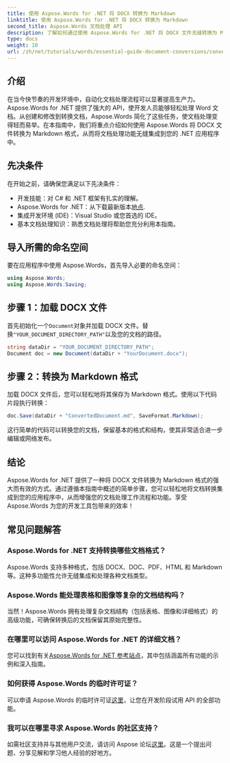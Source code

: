```yaml
---
title: 使用 Aspose.Words for .NET 将 DOCX 转换为 Markdown
linktitle: 使用 Aspose.Words for .NET 将 DOCX 转换为 Markdown
second_title: Aspose.Words 文档处理 API
description: 了解如何通过使用 Aspose.Words for .NET 将 DOCX 文件无缝转换为 Markdown 来增强您的 .NET 应用程序。本指南包含分步说明和常见问题解答。
type: docs
weight: 10
url: /zh/net/tutorials/words/essential-guide-document-conversions/convert-docx-to-markdown/
---
```

## 介绍

在当今快节奏的开发环境中，自动化文档处理流程可以显著提高生产力。Aspose.Words for .NET 提供了强大的 API，使开发人员能够轻松处理 Word 文档。从创建和修改到转换文档，Aspose.Words 简化了这些任务，使文档处理变得轻而易举。在本指南中，我们将重点介绍如何使用 Aspose.Words 将 DOCX 文件转换为 Markdown 格式，从而将文档处理功能无缝集成到您的 .NET 应用程序中。

## 先决条件

在开始之前，请确保您满足以下先决条件：

- 开发技能：对 C# 和 .NET 框架有扎实的理解。
-  Aspose.Words for .NET：从下载最新版本[地点](https://releases.aspose.com/words/net/).
- 集成开发环境 (IDE)：Visual Studio 或您首选的 IDE。
- 基本文档处理知识：熟悉文档处理将帮助您充分利用本指南。

## 导入所需的命名空间

要在应用程序中使用 Aspose.Words，首先导入必要的命名空间：

```csharp
using Aspose.Words;
using Aspose.Words.Saving;
```

## 步骤 1：加载 DOCX 文件

首先初始化一个`Document`对象并加载 DOCX 文件。替换`"YOUR_DOCUMENT_DIRECTORY_PATH"`以及您的文档的路径。

```csharp
string dataDir = "YOUR_DOCUMENT_DIRECTORY_PATH";
Document doc = new Document(dataDir + "YourDocument.docx");
```

## 步骤 2：转换为 Markdown 格式

加载 DOCX 文件后，您可以轻松地将其保存为 Markdown 格式。使用以下代码片段执行转换：

```csharp
doc.Save(dataDir + "ConvertedDocument.md", SaveFormat.Markdown);
```

这行简单的代码可以转换您的文档，保留基本的格式和结构，使其非常适合进一步编辑或网络发布。

## 结论

Aspose.Words for .NET 提供了一种将 DOCX 文件转换为 Markdown 格式的强大而有效的方式。通过遵循本指南中概述的简单步骤，您可以轻松地将文档转换集成到您的应用程序中，从而增强您的文档处理工作流程和功能。享受 Aspose.Words 为您的开发工具包带来的效率！

## 常见问题解答

### Aspose.Words for .NET 支持转换哪些文档格式？

Aspose.Words 支持多种格式，包括 DOCX、DOC、PDF、HTML 和 Markdown 等。这种多功能性允许无缝集成和处理各种文档类型。

### Aspose.Words 能处理表格和图像等复杂的文档结构吗？

当然！Aspose.Words 拥有处理复杂文档结构（包括表格、图像和详细格式）的高级功能，可确保转换后的文档保留其原始完整性。

### 在哪里可以访问 Aspose.Words for .NET 的详细文档？

您可以找到有关[Aspose.Words for .NET 参考站点](https://reference.aspose.com/words/net/)，其中包括涵盖所有功能的示例和深入指南。

### 如何获得 Aspose.Words 的临时许可证？

可以申请 Aspose.Words 的临时许可证[这里](https://purchase.conholdate.com/temporary-license/)，让您在开发阶段试用 API 的全部功能。

### 我可以在哪里寻求 Aspose.Words 的社区支持？

如需社区支持并与其他用户交流，请访问 Aspose 论坛[这里](https://forum.aspose.com/c/words/8)。这是一个提出问题、分享见解和学习他人经验的好地方。